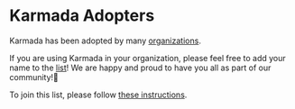 # Karmada Adopters

Karmada has been adopted by many [organizations](https://karmada.io/adopters/).

If you are using Karmada in your organization, please feel free to add your name to the [list](https://github.com/karmada-io/website/blob/main/docs/casestudies/adopters.md)! We are happy and proud to have you all as part of our community!💖

To join this list, please follow [these instructions](https://github.com/karmada-io/website/tree/main/adopters/README.md).
